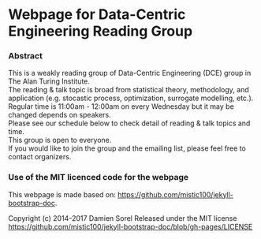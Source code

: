 Webpage for Data-Centric Engineering Reading Group
====================

### Abstract
This is a weakly reading group of Data-Centric Engineering (DCE) group in The Alan Turing Institute.  
The reading & talk topic is broad from statistical theory, methodology, and application (e.g. stocastic process, optimization, surrogate modelling, etc.).
Regular time is 11:00am - 12:00am on every Wednesday but it may be changed depends on speakers.  
Please see our schedule below to check detail of reading & talk topics and time.  
This group is open to everyone.  
If you would like to join the group and the emailing list, please feel free to contact organizers.


### Use of the MIT licenced code for the webpage
This webpage is made based on: https://github.com/mistic100/jekyll-bootstrap-doc.

Copyright (c) 2014-2017 Damien Sorel
Released under the MIT license
https://github.com/mistic100/jekyll-bootstrap-doc/blob/gh-pages/LICENSE

